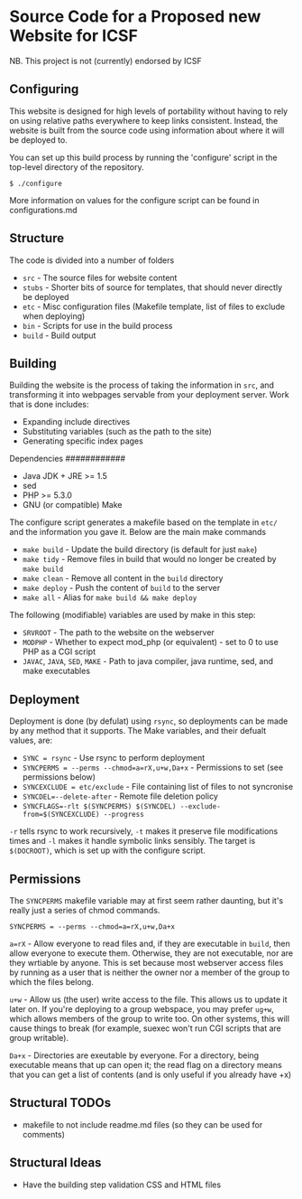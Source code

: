 Source Code for a Proposed new Website for ICSF
===============================================

NB. This project is not (currently) endorsed by ICSF

Configuring
-----------

This website is designed for high levels of portability without having to rely
on using relative paths everywhere to keep links consistent. Instead, the
website is built from the source code using information about where it will be
deployed to.

You can set up this build process by running the 'configure' script in the
top-level directory of the repository.

```$ ./configure ```

More information on values for the configure script can be found in
configurations.md

Structure
---------

The code is divided into a number of folders

 - ```src``` - The source files for website content
 - ```stubs``` - Shorter bits of source for templates, that should never directly be deployed
 - ```etc``` - Misc configuration files (Makefile template, list of files to exclude when deploying)
 - ```bin``` - Scripts for use in the build process
 - ```build``` - Build output

Building
--------

Building the website is the process of taking the information in ```src```,
and transforming it into webpages servable from your deployment server.
Work that is done includes:

 - Expanding include directives
 - Substituting variables (such as the path to the site)
 - Generating specific index pages

Dependencies
############

 - Java JDK + JRE >= 1.5
 - sed
 - PHP >= 5.3.0
 - GNU (or compatible) Make

The configure script generates a makefile based on the template in ```etc/```
and the information you gave it.
Below are the main make commands

 - ```make build``` - Update the build directory (is default for just ```make```)
 - ```make tidy``` - Remove files in build that would no longer be created by ```make build```
 - ```make clean``` - Remove all content in the ```build``` directory
 - ```make deploy``` - Push the content of ```build``` to the server
 - ```make all``` - Alias for ```make build && make deploy```

The following (modifiable) variables are used by make in this step:

 - ```SRVROOT``` - The path to the website on the webserver
 - ```MODPHP``` - Whether to expect mod_php (or equivalent) - set to 0 to use PHP as a CGI script
 - ```JAVAC```, ```JAVA```, ```SED```, ```MAKE``` - Path to java compiler, java runtime, sed, and make executables

Deployment
----------

Deployment is done (by defulat) using ```rsync```, so deployments
can be made by any method that it supports.
The Make variables, and their defualt values, are:

 - ```SYNC = rsync``` - Use rsync to perform deployment
 - ```SYNCPERMS = --perms --chmod=a=rX,u+w,Da+x``` - Permissions to set (see permissions below)
 - ```SYNCEXCLUDE = etc/exclude``` - File containing list of files to not syncronise
 - ```SYNCDEL=--delete-after``` - Remote file deletion policy
 - ```SYNCFLAGS=-rlt $(SYNCPERMS) $(SYNCDEL) --exclude-from=$(SYNCEXCLUDE) --progress```

```-r``` tells rsync to work recursively, ```-t``` makes it preserve file modifications times
and ```-l``` makes it handle symbolic links sensibly.
The target is ```$(DOCROOT)```, which is set up with the configure script.

Permissions
-----------

The ```SYNCPERMS``` makefile variable may at first seem rather daunting, but it's
really just a series of chmod commands.

```SYNCPERMS = --perms --chmod=a=rX,u+w,Da+x```

```a=rX``` - Allow everyone to read files and, if they are executable in ```build```,
then allow everyone to execute them. Otherwise, they are not executable, nor are they
wrtiable by anyone. This is set because most webserver access files by running as a
user that is neither the owner nor a member of the group to which the files belong.

```u+w``` - Allow us (the user) write access to the file. This allows us to update it
later on. If you're deploying to a group webspace, you may prefer ```ug+w```, which
allows members of the group to write too. On other systems, this will cause things to
break (for example, suexec won't run CGI scripts that are group writable).

```Da+x``` - Directories are exeutable by everyone. For a directory, being executable
means that up can open it; the read flag on a directory means that you can get a list
of contents (and is only useful if you already have +x)

Structural TODOs
----------------

 - makefile to not include readme.md files (so they can be used for comments)

Structural Ideas
----------------

 - Have the building step validation CSS and HTML files
